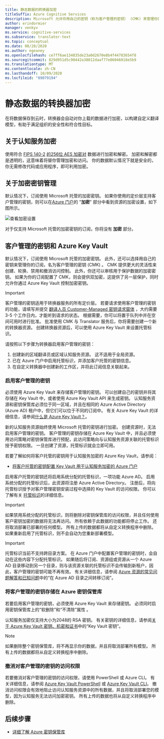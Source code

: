 ```yaml
---
title: 静态数据的转换器加密
titleSuffix: Azure Cognitive Services
description: Microsoft 允许你用自己的密钥（称为客户管理的密钥） (CMK) 来管理你的认知服务订阅。 本文介绍静态的数据加密，以及如何启用和管理 CMK。
author: erindormier
manager: venkyv
ms.service: cognitive-services
ms.subservice: translator-text
ms.topic: conceptual
ms.date: 08/28/2020
ms.author: egeaney
ms.openlocfilehash: ce7ff6ae134835de23a0d2670e8b4f44783654f8
ms.sourcegitcommit: 829d951d5c90442a38012daaf77e86046018e5b9
ms.translationtype: MT
ms.contentlocale: zh-CN
ms.lasthandoff: 10/09/2020
ms.locfileid: "89079194"
---
```

# <a name="translator-encryption-of-data-at-rest"></a>静态数据的转换器加密

在将数据保存到云时，转换器会自动对你上载的数据进行加密，以构建自定义翻译模型，有助于满足组织的安全性和符合性目标。

## <a name="about-cognitive-services-encryption"></a>关于认知服务加密

使用符合 [FIPS 140-2](https://en.wikipedia.org/wiki/FIPS_140-2) [的256位 AES 加密对](https://en.wikipedia.org/wiki/Advanced_Encryption_Standard) 数据进行加密和解密。 加密和解密都是透明的，这意味着将替你管理加密和访问。 你的数据默认情况下就是安全的，你无需修改代码或应用程序，即可利用加密。

## <a name="about-encryption-key-management"></a>关于加密密钥管理

默认情况下，订阅使用 Microsoft 托管的加密密钥。 如果你使用的定价层支持客户管理的密钥，则可以在[Azure 门户](https://portal.azure.com)的 "**加密**" 部分中看到资源的加密设置，如下图所示。

![查看加密设置](../media/cognitive-services-encryption/encryptionblade.png)

对于仅支持 Microsoft 托管的加密密钥的订阅，你将没有 **加密** 部分。

## <a name="customer-managed-keys-with-azure-key-vault"></a>客户管理的密钥和 Azure Key Vault

默认情况下，订阅使用 Microsoft 托管的加密密钥。 此外，还可以选择用自己的密钥来管理你的订阅，名为客户管理的密钥 (CMK) 。 CMK 提供更大的灵活性来创建、轮换、禁用和撤消访问控制。 此外，你还可以审核用于保护数据的加密密钥。 如果为你的订阅配置了 CMK，则会提供双加密，这提供了另一层保护，同时允许你通过 Azure Key Vault 控制加密密钥。

> [!IMPORTANT]
> 客户管理的密钥适用于转换器服务的所有定价层。 若要请求使用客户管理的密钥的功能，请填写并提交 [翻译人员 Customer-Managed 密钥请求窗体](https://aka.ms/cogsvc-cmk) ，大约需要3-5 个工作日内，才能听到请求的状态。 根据需要，你可以将置于队列中并在空间可用时进行批准。 批准使用 CMK 与 Translator 服务后，你将需要创建一个新的转换器资源。 创建转换器资源后，可以使用 Azure Key Vault 来设置托管标识。

请按照以下步骤为转换器启用客户管理的密钥：

1. 创建新的区域翻译员或区域认知服务资源。 这不适用于全局资源。
2. 已在 Azure 门户中启用托管标识，并添加客户托管的密钥信息。
3. 在自定义转换器中创建新的工作区，并将此订阅信息关联起来。

### <a name="enable-customer-managed-keys"></a>启用客户管理的密钥

必须使用 Azure Key Vault 来存储客户管理的密钥。 可以创建自己的密钥并将其存储在 Key Vault 中，或者使用 Azure Key Vault API 来生成密钥。 认知服务资源和密钥保管库必须位于同一区域，并且在相同的 Azure Active Directory (Azure AD) 租户中，但它们可以位于不同的订阅中。 有关 Azure Key Vault 的详细信息，请参阅[什么是 Azure Key Vault？](https://docs.microsoft.com/azure/key-vault/key-vault-overview)。

新的认知服务资源始终使用 Microsoft 托管的密钥进行加密。 创建资源时，无法启用客户管理的密钥。 客户管理的密钥存储在 Azure Key Vault 中，并且必须使用访问策略对密钥保管库进行预配，此访问策略向与认知服务资源关联的托管标识授予密钥权限。 一旦创建了资源，托管标识就会立即可用。

若要了解如何将客户托管的密钥用于认知服务加密的 Azure Key Vault，请参阅：

- [将客户托管的密钥配置 Key Vault 用于认知服务加密的 Azure 门户](../Encryption/cognitive-services-encryption-keys-portal.md)

启用客户托管的密钥还将启用系统分配的托管标识，一项功能 Azure AD。 启用系统分配的托管标识后，此资源将注册 Azure Active Directory。 注册后，将向托管标识授予对客户管理密钥安装过程中选择的 Key Vault 的访问权限。 你可以了解有关 [托管标识](https://docs.microsoft.com/azure/active-directory/managed-identities-azure-resources/overview)的详细信息。

> [!IMPORTANT]
> 如果禁用系统分配的托管标识，则将删除对密钥保管库的访问权限，并且任何使用客户密钥加密的数据将无法再访问。 所有依赖于此数据的功能都将停止工作。 还将取消部署已部署的任何模型。 所有上传的数据都将从自定义转换程序中删除。 如果重新启用了托管标识，则不会自动为您重新部署模型。

> [!IMPORTANT]
> 托管标识当前不支持跨目录方案。 在 Azure 门户中配置客户管理的密钥时，会自动在这些内容下分配托管标识。 如果随后将订阅、资源组或资源从一个 Azure AD 目录移动到另一个目录，则与该资源关联的托管标识不会传输到新租户，因此，客户管理的密钥可能不再有效。 有关详细信息，请参阅 [Azure 资源的常见问题解答和已知问题](https://docs.microsoft.com/azure/active-directory/managed-identities-azure-resources/known-issues#transferring-a-subscription-between-azure-ad-directories)中的“在 Azure AD 目录之间转移订阅”。  

### <a name="store-customer-managed-keys-in-azure-key-vault"></a>将客户管理的密钥存储在 Azure 密钥保管库

若要启用客户管理的密钥，必须使用 Azure Key Vault 来存储密钥。 必须同时启用密钥保管库上的“软删除”和“不清除”属性 。

认知服务加密仅支持大小为2048的 RSA 密钥。 有关密钥的详细信息，请参阅[关于 Azure Key Vault 密钥、机密和证书](https://docs.microsoft.com/azure/key-vault/about-keys-secrets-and-certificates#key-vault-keys)中的“Key Vault 密钥”。

> [!NOTE]
> 如果删除整个密钥保管库，将不再显示你的数据，并且将取消部署所有模型。 所有上传的数据都将从自定义转换程序中删除。 

### <a name="revoke-access-to-customer-managed-keys"></a>撤消对客户管理的密钥的访问权限

若要撤消对客户管理的密钥的访问权限，请使用 PowerShell 或 Azure CLI。 有关详细信息，请参阅 [Azure Key Vault PowerShell](https://docs.microsoft.com/powershell/module/az.keyvault//) 或 [Azure Key Vault CLI](https://docs.microsoft.com/cli/azure/keyvault)。 撤消访问权限会有效地阻止访问认知服务资源中的所有数据，并且将取消部署您的模型，因为认知服务无法访问加密密钥。 所有上传的数据也将从自定义转换程序中删除。


## <a name="next-steps"></a>后续步骤

* [详细了解 Azure 密钥保管库](https://docs.microsoft.com/azure/key-vault/key-vault-overview)
